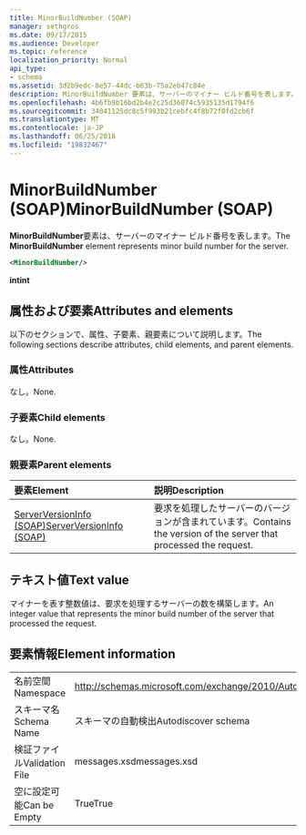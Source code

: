 ```yaml
---
title: MinorBuildNumber (SOAP)
manager: sethgros
ms.date: 09/17/2015
ms.audience: Developer
ms.topic: reference
localization_priority: Normal
api_type:
- schema
ms.assetid: 3d2b9edc-8e57-44dc-b63b-75a2eb47c84e
description: MinorBuildNumber 要素は、サーバーのマイナー ビルド番号を表します。
ms.openlocfilehash: 4b6fb9b16bd2b4e2c25d36074c5935135d1794f6
ms.sourcegitcommit: 34041125dc8c5f993b21cebfc4f8b72f0fd2cb6f
ms.translationtype: MT
ms.contentlocale: ja-JP
ms.lasthandoff: 06/25/2018
ms.locfileid: "19832467"
---
```

# <a name="minorbuildnumber-soap"></a><span data-ttu-id="da206-103">MinorBuildNumber (SOAP)</span><span class="sxs-lookup"><span data-stu-id="da206-103">MinorBuildNumber (SOAP)</span></span>

<span data-ttu-id="da206-104">**MinorBuildNumber**要素は、サーバーのマイナー ビルド番号を表します。</span><span class="sxs-lookup"><span data-stu-id="da206-104">The **MinorBuildNumber** element represents minor build number for the server.</span></span> 
  
```XML
<MinorBuildNumber/>
```

 <span data-ttu-id="da206-105">**int**</span><span class="sxs-lookup"><span data-stu-id="da206-105">**int**</span></span>
## <a name="attributes-and-elements"></a><span data-ttu-id="da206-106">属性および要素</span><span class="sxs-lookup"><span data-stu-id="da206-106">Attributes and elements</span></span>

<span data-ttu-id="da206-107">以下のセクションで、属性、子要素、親要素について説明します。</span><span class="sxs-lookup"><span data-stu-id="da206-107">The following sections describe attributes, child elements, and parent elements.</span></span>
  
### <a name="attributes"></a><span data-ttu-id="da206-108">属性</span><span class="sxs-lookup"><span data-stu-id="da206-108">Attributes</span></span>

<span data-ttu-id="da206-109">なし。</span><span class="sxs-lookup"><span data-stu-id="da206-109">None.</span></span>
  
### <a name="child-elements"></a><span data-ttu-id="da206-110">子要素</span><span class="sxs-lookup"><span data-stu-id="da206-110">Child elements</span></span>

<span data-ttu-id="da206-111">なし。</span><span class="sxs-lookup"><span data-stu-id="da206-111">None.</span></span>
  
### <a name="parent-elements"></a><span data-ttu-id="da206-112">親要素</span><span class="sxs-lookup"><span data-stu-id="da206-112">Parent elements</span></span>

|<span data-ttu-id="da206-113">**要素**</span><span class="sxs-lookup"><span data-stu-id="da206-113">**Element**</span></span>|<span data-ttu-id="da206-114">**説明**</span><span class="sxs-lookup"><span data-stu-id="da206-114">**Description**</span></span>|
|:-----|:-----|
|[<span data-ttu-id="da206-115">ServerVersionInfo (SOAP)</span><span class="sxs-lookup"><span data-stu-id="da206-115">ServerVersionInfo (SOAP)</span></span>](serverversioninfo-soap.md) <br/> |<span data-ttu-id="da206-116">要求を処理したサーバーのバージョンが含まれています。</span><span class="sxs-lookup"><span data-stu-id="da206-116">Contains the version of the server that processed the request.</span></span>  <br/> |
   
## <a name="text-value"></a><span data-ttu-id="da206-117">テキスト値</span><span class="sxs-lookup"><span data-stu-id="da206-117">Text value</span></span>

<span data-ttu-id="da206-118">マイナーを表す整数値は、要求を処理するサーバーの数を構築します。</span><span class="sxs-lookup"><span data-stu-id="da206-118">An integer value that represents the minor build number of the server that processed the request.</span></span>
  
## <a name="element-information"></a><span data-ttu-id="da206-119">要素情報</span><span class="sxs-lookup"><span data-stu-id="da206-119">Element information</span></span>

|||
|:-----|:-----|
|<span data-ttu-id="da206-120">名前空間</span><span class="sxs-lookup"><span data-stu-id="da206-120">Namespace</span></span>  <br/> |http://schemas.microsoft.com/exchange/2010/Autodiscover  <br/> |
|<span data-ttu-id="da206-121">スキーマ名</span><span class="sxs-lookup"><span data-stu-id="da206-121">Schema Name</span></span>  <br/> |<span data-ttu-id="da206-122">スキーマの自動検出</span><span class="sxs-lookup"><span data-stu-id="da206-122">Autodiscover schema</span></span>  <br/> |
|<span data-ttu-id="da206-123">検証ファイル</span><span class="sxs-lookup"><span data-stu-id="da206-123">Validation File</span></span>  <br/> |<span data-ttu-id="da206-124">messages.xsd</span><span class="sxs-lookup"><span data-stu-id="da206-124">messages.xsd</span></span>  <br/> |
|<span data-ttu-id="da206-125">空に設定可能</span><span class="sxs-lookup"><span data-stu-id="da206-125">Can be Empty</span></span>  <br/> |<span data-ttu-id="da206-126">True</span><span class="sxs-lookup"><span data-stu-id="da206-126">True</span></span>  <br/> |
   

